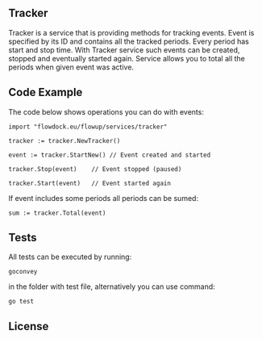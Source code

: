 ## Tracker

Tracker is a service that is providing methods for tracking events. Event is specified by its ID and contains all the tracked periods. Every period has start and stop time. With Tracker service such events can be created, stopped and eventually started again. Service allows you to total all the periods when given event was active. 

## Code Example

The code below shows operations you can do with events:

    import "flowdock.eu/flowup/services/tracker"

    tracker := tracker.NewTracker()

    event := tracker.StartNew() // Event created and started

    tracker.Stop(event)    // Event stopped (paused)

    tracker.Start(event)   // Event started again 

If event includes some periods all periods can be sumed:

    sum := tracker.Total(event)

## Tests

All tests can be executed by running: 

    goconvey 

in the folder with test file, alternatively you can use command: 

    go test

## License